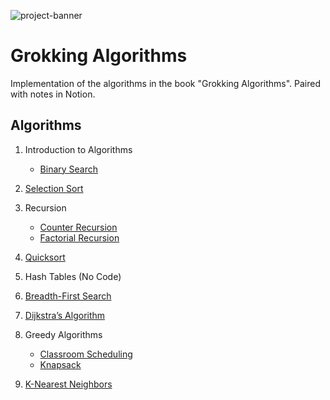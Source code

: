 ![project-banner](https://project-banner.phamn23.repl.co/?title=Grokking+Algorithms&description=Implementation+of+%22Grokking+Algorithms%22&stack=python)

# Grokking Algorithms
Implementation of the algorithms in the book "Grokking Algorithms". Paired with notes in Notion.

## Algorithms
1. Introduction to Algorithms
    - [Binary Search](/binary_search.py)

2. [Selection Sort](/selection_sort.py)

3. Recursion
    - [Counter Recursion](/recursion_counter.py)
    - [Factorial Recursion](/recursion_factorial.py)

4. [Quicksort](/quicksort.py)

5. Hash Tables (No Code)

6. [Breadth-First Search](/breadth_first_search.py)

7. [Dijkstra’s Algorithm](/dijkstras_algorithm.py)

8. Greedy Algorithms
    - [Classroom Scheduling](/greedy_classroom_scheduling.py)
    - [Knapsack](/greedy_knapsack.py)
    
10. [K-Nearest Neighbors](/knn_regression.py)
